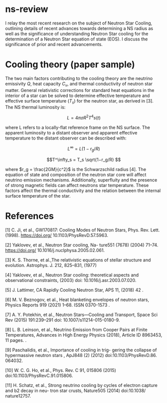 # ns-review

 I relay the most recent research on the subject of Neutron Star Cooling,
outlining details of recent advances towards determining a NS radius as well as the significance of understanding
Neutron Star cooling for the determination of a Neutron Star equation of state (EOS). I discuss the significance of
prior and recent advancements.



# Cooling theory (paper sample)

The two main factors contributing to the cooling theory
are the neutrino emissivity $Q$, heat capacity $C_v$, and thermal conductivity of neutron star matter. General relativistic corrections for standard heat equations in the interior
of a star can be solved to determine effective temperature
and effective surface temperature ($T_s$) for the neutron star,
as derived in [3]. The NS thermal luminosity is:

$$ L= 4πσR^2T^4 s (t)$$

where L refers to a locally-flat reference frame on the NS surface.
The apparent luminosity to a distant observer and apparent effective temperature to the distant observer can be
described with:

$$ L^\infty= L(1−r_g/R)$$


$$T^\infty_s = T_s \sqrt{1−r_g/R} $$

where $r_g = \frac{2GM}{c^2}$ is the Schwarzschild radius [4].
The equation of state and composition of the neutron
star core will affect neutrino emission mechanisms. Additionally, superfluity and the presence of strong magnetic
fields can affect neutrons star temperature. These factors
affect the thermal conductivity and the relation between
the internal surface temperature of the star.


# References

[1] C. Ji, et al., GW170817: Cooling Modes of Neutron
Stars, Phys. Rev. Lett.(1998). https://doi.org/
10.1103/PhysRevD.57.5963.

[2] Yaklovev, et al., Neutron Star cooling, Na-
ture551 (7678) (2004) 71–74. https://doi.org/
10.1016/j.nuclphysa.2005.02.061.

[3] K. S. Thorne, et al.,The relativistic equations of
stellar structure and evolution. Astrophys. J. 212,
825–831, (1977)

[4] Yaklovev, et al., Neutron Star cooling: theoretical
aspects and observational constraints, (2003) doi:
10.1016/j.asr.2003.07.020.

[5] J. Lattimer, CA Rapidly Cooling Neutron Star, APS
11, (2018) 42 .

[6] M. V. Beznogov, et al., Heat blanketing envelopes
of neutron stars, Physics Reports 919 (2021) 1–68.
ISSN 0370-1573 .

[7] A. Y. Potekhin, et al., Neutron Stars—Cooling and
Transport, Space Sci Rev (2015) 191:239–291 doi:
10.1007/s11214-015-0180-9.

[8] L. B. Leinson, et al., Neutrino Emission from
Cooper Pairs at Finite Temperatures, Advances in
High Energy Physics (2018), Article ID 8963453,
11 pages. .

[9] Paschalidis, et al., Importance of cooling in trig-
gering the collapse of hypermassive neutron stars ,
ApJ848 (2) (2012) doi:10.1103/PhysRevD.86.
064032.

[10] W. C. G. Ho, et al., Phys. Rev. C 91, 015806 (2015)
doi:10.1103/PhysRevC.91.015806.

[11] H. Schatz, et al., Strong neutrino cooling by
cycles of electron capture and b2 decay in neu-
tron star crusts, Nature505 (2014) doi:10.1038/
nature12757.
